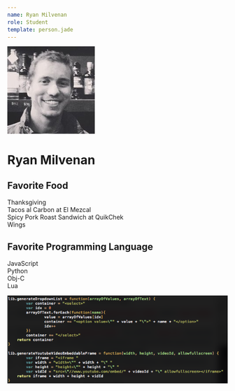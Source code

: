 ```yaml
---
name: Ryan Milvenan 
role: Student
template: person.jade
---
```


<img src="ProfPic.jpg"/>

Ryan Milvenan
=======

## Favorite Food

Thanksgiving<br />
Tacos al Carbon at El Mezcal<br />
Spicy Pork Roast Sandwich at QuikChek<br />
Wings<br />

## Favorite Programming Language

JavaScript<br />
Python<br />
Obj-C<br />
Lua<br />

<img src="code_snippets.png"/>
